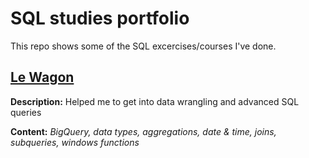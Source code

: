 # SQL studies portfolio

This repo shows some of the SQL excercises/courses I've done.

## [Le Wagon](https://www.lewagon.com/)

**Description:**  Helped me to get into data wrangling and advanced SQL queries

**Content:** *BigQuery, data types, aggregations, date & time, joins, subqueries, windows functions* 
